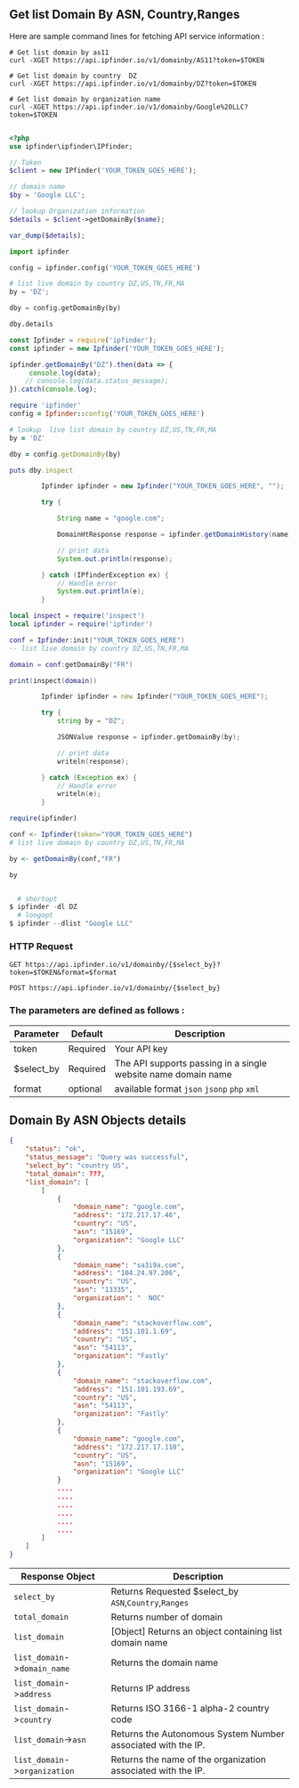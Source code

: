 ## Get list Domain By ASN, Country,Ranges

Here are sample command lines for fetching API service information :

```shell
# Get list domain by as11
curl -XGET https://api.ipfinder.io/v1/domainby/AS11?token=$TOKEN

# Get list domain by country  DZ
curl -XGET https://api.ipfinder.io/v1/domainby/DZ?token=$TOKEN

# Get list domain by organization name
curl -XGET https://api.ipfinder.io/v1/domainby/Google%20LLC?token=$TOKEN


```
```php
<?php 
use ipfinder\ipfinder\IPfinder;

// Token
$client = new IPfinder('YOUR_TOKEN_GOES_HERE'); 

// domain name
$by = 'Google LLC';

// lookup Organization information
$details = $client->getDomainBy($name);

var_dump($details);
```
```python
import ipfinder

config = ipfinder.config('YOUR_TOKEN_GOES_HERE')

# list live domain by country DZ,US,TN,FR,MA
by = 'DZ';

dby = config.getDomainBy(by)

dby.details
```

```javascript
const Ipfinder = require('ipfinder');
const ipfinder = new Ipfinder('YOUR_TOKEN_GOES_HERE');

ipfinder.getDomainBy("DZ").then(data => {
     console.log(data);
    // console.log(data.status_message);
}).catch(console.log);
```

```ruby
require 'ipfinder'
config = Ipfinder::config('YOUR_TOKEN_GOES_HERE')

# lookup  live list domain by country DZ,US,TN,FR,MA
by = 'DZ'

dby = config.getDomainBy(by)

puts dby.inspect
```

```java
        Ipfinder ipfinder = new Ipfinder("YOUR_TOKEN_GOES_HERE", "");

        try {

            String name = "google.com";

            DomainHtResponse response = ipfinder.getDomainHistory(name);

            // print data
            System.out.println(response);

        } catch (IPfinderException ex) {
            // Handle error
            System.out.println(e);
        }
```

```lua
local inspect = require('inspect')
local ipfinder = require('ipfinder')

conf = Ipfinder:init("YOUR_TOKEN_GOES_HERE")
-- list live domain by country DZ,US,TN,FR,MA

domain = conf:getDomainBy("FR")

print(inspect(domain))
```

```d
        Ipfinder ipfinder = new Ipfinder("YOUR_TOKEN_GOES_HERE");

        try {
            string by = "DZ";

            JSONValue response = ipfinder.getDomainBy(by);

            // print data
            writeln(response);

        } catch (Exception ex) {
            // Handle error
            writeln(e);
        }
```

```r
require(ipfinder)

conf <- Ipfinder(token="YOUR_TOKEN_GOES_HERE")
# list live domain by country DZ,US,TN,FR,MA

by <- getDomainBy(conf,"FR")

by
```

```powershell

  # shortopt
$ ipfinder -dl DZ
  # longopt
$ ipfinder --dlist "Google LLC"

```

### HTTP Request

`GET https://api.ipfinder.io/v1/domainby/{$select_by}?token=$TOKEN&format=$format`

`POST https://api.ipfinder.io/v1/domainby/{$select_by}`

### The parameters are defined as follows :



Parameter | Default | Description
--------- | ------- | -----------
token     | Required | Your API key 
$select_by | Required | The API supports passing in a single website name domain name
format    | optional | available format `json` `jsonp` `php` `xml`

## Domain By ASN  Objects details

```json
{
    "status": "ok",
    "status_message": "Query was successful",
    "select_by": "country US",
    "total_domain": ???,
    "list_domain": [
        [
            {
                "domain_name": "google.com",
                "address": "172.217.17.46",
                "country": "US",
                "asn": "15169",
                "organization": "Google LLC"
            },
            {
                "domain_name": "sa3i9a.com",
                "address": "104.24.97.206",
                "country": "US",
                "asn": "13335",
                "organization": "  NOC"
            },
            {
                "domain_name": "stackoverflow.com",
                "address": "151.101.1.69",
                "country": "US",
                "asn": "54113",
                "organization": "Fastly"
            },
            {
                "domain_name": "stackoverflow.com",
                "address": "151.101.193.69",
                "country": "US",
                "asn": "54113",
                "organization": "Fastly"
            },
            {
                "domain_name": "google.com",
                "address": "172.217.17.110",
                "country": "US",
                "asn": "15169",
                "organization": "Google LLC"
            }
            ....
            ....
            ....
            ....
            ....
            ....
        ]
    ]
}
```

Response Object               | Description
---------                     |  -----------
`select_by`                   |  Returns Requested $select_by `ASN`,`Country`,`Ranges`
`total_domain`                |  Returns number of domain
`list_domain`                 | [Object] Returns an object containing list domain name
`list_domain`->`domain_name`  |  Returns the domain name
`list_domain`->`address`      |  Returns IP address 
`list_domain`->`country`      |  Returns ISO 3166-1 alpha-2 country code
`list_domain`->`asn`          | Returns the Autonomous System Number associated with the IP.
`list_domain`->`organization` | Returns the name of the organization associated with the IP.
